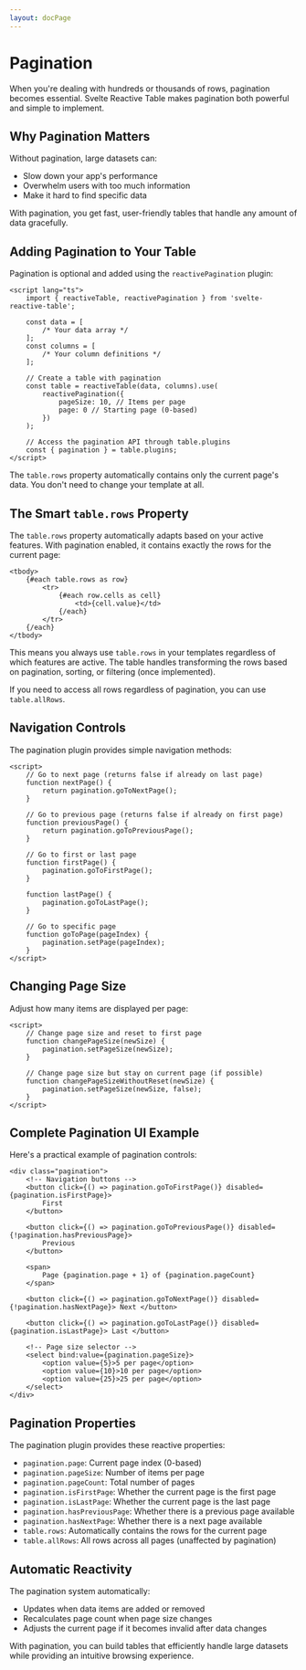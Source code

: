 ```yaml
---
layout: docPage
---
```


<script lang="ts">
	import { reactiveBreadcrumb } from '$shared/lib/breadcrumb.svelte'
	import { BookOpen } from '@lucide/svelte';

	const breadcrumb = reactiveBreadcrumb();
	breadcrumb.setItems([
		{
			icon: BookOpen, 
			href: '/docs/introduction'
		},
		{
			title: 'Core Concepts',
		},
		{
			title: 'Pagination'
		}
	])
</script>

# Pagination

When you're dealing with hundreds or thousands of rows, pagination becomes essential. Svelte Reactive Table makes pagination both powerful and simple to implement.

## Why Pagination Matters

Without pagination, large datasets can:

- Slow down your app's performance
- Overwhelm users with too much information
- Make it hard to find specific data

With pagination, you get fast, user-friendly tables that handle any amount of data gracefully.

## Adding Pagination to Your Table

Pagination is optional and added using the `reactivePagination` plugin:

```svelte
<script lang="ts">
	import { reactiveTable, reactivePagination } from 'svelte-reactive-table';

	const data = [
		/* Your data array */
	];
	const columns = [
		/* Your column definitions */
	];

	// Create a table with pagination
	const table = reactiveTable(data, columns).use(
		reactivePagination({
			pageSize: 10, // Items per page
			page: 0 // Starting page (0-based)
		})
	);

	// Access the pagination API through table.plugins
	const { pagination } = table.plugins;
</script>
```

The `table.rows` property automatically contains only the current page's data. You don't need to change your template at all.

## The Smart `table.rows` Property

The `table.rows` property automatically adapts based on your active features. With pagination enabled, it contains exactly the rows for the current page:

```svelte
<tbody>
	{#each table.rows as row}
		<tr>
			{#each row.cells as cell}
				<td>{cell.value}</td>
			{/each}
		</tr>
	{/each}
</tbody>
```

This means you always use `table.rows` in your templates regardless of which features are active. The table handles transforming the rows based on pagination, sorting, or filtering (once implemented).

If you need to access all rows regardless of pagination, you can use `table.allRows`.

## Navigation Controls

The pagination plugin provides simple navigation methods:

```svelte
<script>
	// Go to next page (returns false if already on last page)
	function nextPage() {
		return pagination.goToNextPage();
	}

	// Go to previous page (returns false if already on first page)
	function previousPage() {
		return pagination.goToPreviousPage();
	}

	// Go to first or last page
	function firstPage() {
		pagination.goToFirstPage();
	}

	function lastPage() {
		pagination.goToLastPage();
	}

	// Go to specific page
	function goToPage(pageIndex) {
		pagination.setPage(pageIndex);
	}
</script>
```

## Changing Page Size

Adjust how many items are displayed per page:

```svelte
<script>
	// Change page size and reset to first page
	function changePageSize(newSize) {
		pagination.setPageSize(newSize);
	}

	// Change page size but stay on current page (if possible)
	function changePageSizeWithoutReset(newSize) {
		pagination.setPageSize(newSize, false);
	}
</script>
```

## Complete Pagination UI Example

Here's a practical example of pagination controls:

```svelte
<div class="pagination">
	<!-- Navigation buttons -->
	<button click={() => pagination.goToFirstPage()} disabled={pagination.isFirstPage}>
		First
	</button>

	<button click={() => pagination.goToPreviousPage()} disabled={!pagination.hasPreviousPage}>
		Previous
	</button>

	<span>
		Page {pagination.page + 1} of {pagination.pageCount}
	</span>

	<button click={() => pagination.goToNextPage()} disabled={!pagination.hasNextPage}> Next </button>

	<button click={() => pagination.goToLastPage()} disabled={pagination.isLastPage}> Last </button>

	<!-- Page size selector -->
	<select bind:value={pagination.pageSize}>
		<option value={5}>5 per page</option>
		<option value={10}>10 per page</option>
		<option value={25}>25 per page</option>
	</select>
</div>
```

## Pagination Properties

The pagination plugin provides these reactive properties:

- `pagination.page`: Current page index (0-based)
- `pagination.pageSize`: Number of items per page
- `pagination.pageCount`: Total number of pages
- `pagination.isFirstPage`: Whether the current page is the first page
- `pagination.isLastPage`: Whether the current page is the last page
- `pagination.hasPreviousPage`: Whether there is a previous page available
- `pagination.hasNextPage`: Whether there is a next page available
- `table.rows`: Automatically contains the rows for the current page
- `table.allRows`: All rows across all pages (unaffected by pagination)

## Automatic Reactivity

The pagination system automatically:

- Updates when data items are added or removed
- Recalculates page count when page size changes
- Adjusts the current page if it becomes invalid after data changes

With pagination, you can build tables that efficiently handle large datasets while providing an intuitive browsing experience.
